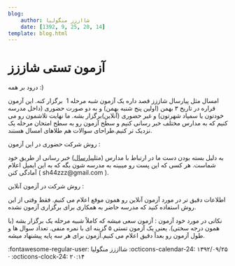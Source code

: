 ```yaml
---
blog:
    author: شااززز منگولیا
    date: [1392, 9, 25, 20, 14]
template: blog.html
---
```

# آزمون تستی شاززز

<div class="cnt">
درود بر همه :)<p></p>
<p>امسال مثل پیارسال شاززز قصد داره یک آزمون شبه مرحله 1  برگزار کنه. این آزمون قراره در تاریخ ۳ بهمن (اولین پنج شنبه بهمن) و به دو صورت حضوری (داخل مدرسه خودتون یا سمپاد شهرتون) و غیر حضوری (آنلاین)برگزار بشه. ما نهایت تلاشمون رو می کنیم که به مدارس مختلف خبر رسانی کنیم و سطح آزمون رو به سطح امتحان مرحله یک نزدیک تر کنیم.طراحای سوالات هم طلاهای امسال هستند.</p>
<p>روش شرکت حضوری در این آزمون :</p>
<p>به دلیل بسته بودن دست ما در ارتباط با مدارس (مثل<a href="http://shaazzz.blogfa.com/post-127.aspx" target="_blank">پیارسال</a>) خبر رسانی از طریق خود شماست. هر کسی که این پست رو میبینه به مدرسه شون بگه که به این ایمیل اعلام آمادگی کنن ( sh44zzz@gmail.com ).</p>
<p>روش شرکت در آزمون آنلاین :</p>
<p>اطلاعات دقیق تر در مورد آزمون آنلاین رو همون موقع اعلام می کنیم. فقط وقتی از این روش استفاده کنید که مدرسه حاضر به همکاری برای برگزاری آزمون نشده.</p>
<p>نکاتی در مورد خود آزمون : آزمون سعی میشه که کاملاً شبیه مرحله یک برگزار بشه (با همون درجه سختی). یعنی یک آزمون تستی ۵ گزینه ای با نمره منفی. تعداد سوال ها و طول آزمون رو بعداً دقیق اعلام می کنیم.آزمون برای هر سه پایه پیشنهاد میشه.</p>
<p></p>
</div>

<div class="blog-info" markdown>
<span class="blog-author">
:fontawesome-regular-user: شااززز منگولیا
</span>
<span class="blog-date">
:octicons-calendar-24: ۱۳۹۲/۰۹/۲۵ · :octicons-clock-24: ۲۰:۱۴
</span>
</div>


